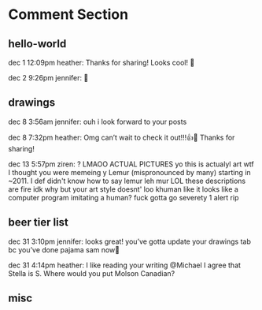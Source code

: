 # Comment Section

## hello-world

dec 1 12:09pm heather:
Thanks for sharing! Looks cool! 🙂

dec 2 9:26pm jennifer:
🐍

## drawings

dec 8 3:56am jennifer:
ouh i look forward to your posts

dec 8 7:32pm heather:
Omg can’t wait to check it out!!!👍🥳 Thanks for sharing!

dec 13 5:57pm ziren:
?
LMAOO
ACTUAL PICTURES
yo this is actualyl art
wtf
I thought you were memeing
y Lemur (mispronounced by many) starting in ~2011.
I def didn't know how to say lemur
leh mur
LOL these descriptions are fire
idk why but your art style doesnt' loo khuman like
it looks like a computer program imitating a human?
fuck
gotta go
severety 1 alert
rip

## beer tier list

dec 31 3:10pm jennifer:
looks great! you’ve gotta update your drawings tab bc you’ve done pajama sam now🤠

dec 31 4:14pm heather:
I like reading your writing @Michael
I agree that Stella is S. Where would you put Molson Canadian?

## misc
